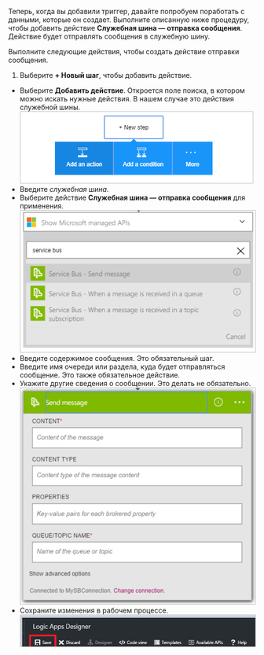 Теперь, когда вы добавили триггер, давайте попробуем поработать с данными, которые он создает. Выполните описанную ниже процедуру, чтобы добавить действие **Служебная шина — отправка сообщения**. Действие будет отправлять сообщения в служебную шину.

Выполните следующие действия, чтобы создать действие отправки сообщения.

1. Выберите **+ Новый шаг**, чтобы добавить действие.
- Выберите **Добавить действие**. Откроется поле поиска, в котором можно искать нужные действия. В нашем случае это действия служебной шины. ![Действие служебной шины, изображение 1](./media/connectors-create-api-servicebus/action-1.png)
- Введите *служебная шина*.
- Выберите действие **Служебная шина — отправка сообщения** для применения. ![Действие служебной шины, изображение 2](./media/connectors-create-api-servicebus/action-2.png)
- Введите содержимое сообщения. Это обязательный шаг.
- Введите имя очереди или раздела, куда будет отправляться сообщение. Это также обязательное действие.
- Укажите другие сведения о сообщении. Это делать не обязательно. ![Действие служебной шины, изображение 3](./media/connectors-create-api-servicebus/action-3.png)
- Сохраните изменения в рабочем процессе. ![Действие служебной шины, изображение 4](./media/connectors-create-api-servicebus/action-4.png)

<!---HONumber=AcomDC_0810_2016-->